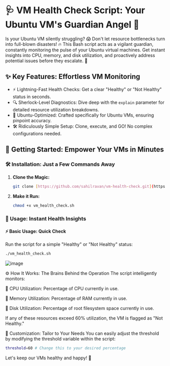 # 🩺 VM Health Check Script: Your Ubuntu VM's Guardian Angel 👼

Is your Ubuntu VM silently struggling? 😱 Don't let resource bottlenecks turn into full-blown disasters! 🔥
This Bash script acts as a vigilant guardian, constantly monitoring the pulse of your Ubuntu virtual machines. Get instant insights into CPU, memory, and disk utilization, and proactively address potential issues before they escalate. 🚀

## ✨ Key Features: Effortless VM Monitoring

* ⚡️ Lightning-Fast Health Checks: Get a clear "Healthy" or "Not Healthy" status in seconds.
* 🔍 Sherlock-Level Diagnostics: Dive deep with the `explain` parameter for detailed resource utilization breakdowns.
* 🎯 Ubuntu-Optimized: Crafted specifically for Ubuntu VMs, ensuring pinpoint accuracy.
* 🛠️ Ridiculously Simple Setup: Clone, execute, and GO! No complex configurations needed.

## 🚀 Getting Started: Empower Your VMs in Minutes

### 🛠️ Installation: Just a Few Commands Away

1.  **Clone the Magic:**
    ```bash
    git clone [https://github.com/sahilravan/vm-health-check.git](https://github.com/sahilravan/vm-health-check.git) && cd vm-health-check
    ```
2.  **Make it Run:**
    ```bash
    chmod +x vm_health_check.sh
    ```

### 🎯 Usage: Instant Health Insights

#### ⚡️ Basic Usage: Quick Check

Run the script for a simple "Healthy" or "Not Healthy" status:

```bash
./vm_health_check.sh
```
![image](https://github.com/user-attachments/assets/3f5b285d-9e09-420c-bf27-ebaab6ca51f1)


⚙️ How It Works: The Brains Behind the Operation
The script intelligently monitors:

🧠 CPU Utilization: Percentage of CPU currently in use.

💾 Memory Utilization: Percentage of RAM currently in use.

💽 Disk Utilization: Percentage of root filesystem space currently in use.


If any of these resources exceed 60% utilization, the VM is flagged as "Not Healthy."

🔧 Customization: Tailor to Your Needs
You can easily adjust the threshold by modifying the threshold variable within the script:

```bash
threshold=60 # Change this to your desired percentage
```

Let's keep our VMs healthy and happy! 🌟

